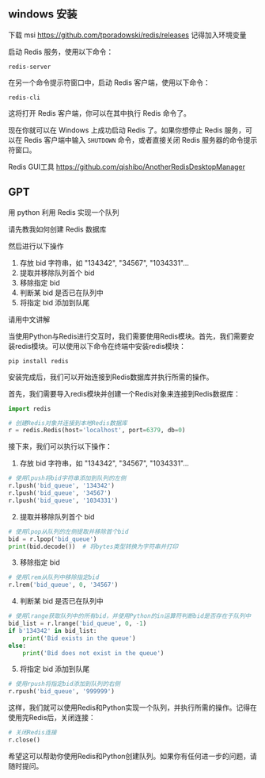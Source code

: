 ## windows 安装

下载 msi https://github.com/tporadowski/redis/releases
记得加入环境变量

启动 Redis 服务，使用以下命令：

```
redis-server
```

在另一个命令提示符窗口中，启动 Redis 客户端，使用以下命令：

```
redis-cli
```

这将打开 Redis 客户端，你可以在其中执行 Redis 命令了。

现在你就可以在 Windows 上成功启动 Redis 了。如果你想停止 Redis 服务，可以在 Redis 客户端中输入 `SHUTDOWN` 命令，或者直接关闭 Redis 服务器的命令提示符窗口。


Redis GUI工具 https://github.com/qishibo/AnotherRedisDesktopManager


## GPT

用 python 利用 Redis 实现一个队列

请先教我如何创建 Redis 数据库

然后进行以下操作
1. 存放 bid 字符串，如 "134342", "34567", "1034331"...
2. 提取并移除队列首个 bid
3. 移除指定 bid
4. 判断某 bid 是否已在队列中
5. 将指定 bid 添加到队尾

请用中文讲解

当使用Python与Redis进行交互时，我们需要使用Redis模块。首先，我们需要安装redis模块。可以使用以下命令在终端中安装redis模块：

```
pip install redis
```

安装完成后，我们可以开始连接到Redis数据库并执行所需的操作。

首先，我们需要导入redis模块并创建一个Redis对象来连接到Redis数据库：

```python
import redis

# 创建Redis对象并连接到本地Redis数据库
r = redis.Redis(host='localhost', port=6379, db=0)
```

接下来，我们可以执行以下操作：

1. 存放 bid 字符串，如 "134342", "34567", "1034331"...

```python
# 使用lpush将bid字符串添加到队列的左侧
r.lpush('bid_queue', '134342')
r.lpush('bid_queue', '34567')
r.lpush('bid_queue', '1034331')
```

2. 提取并移除队列首个 bid

```python
# 使用lpop从队列的左侧提取并移除首个bid
bid = r.lpop('bid_queue')
print(bid.decode())  # 将bytes类型转换为字符串并打印
```

3. 移除指定 bid

```python
# 使用lrem从队列中移除指定bid
r.lrem('bid_queue', 0, '34567')
```

4. 判断某 bid 是否已在队列中

```python
# 使用lrange获取队列中的所有bid，并使用Python的in运算符判断bid是否存在于队列中
bid_list = r.lrange('bid_queue', 0, -1)
if b'134342' in bid_list:
    print('Bid exists in the queue')
else:
    print('Bid does not exist in the queue')
```

5. 将指定 bid 添加到队尾

```python
# 使用rpush将指定bid添加到队列的右侧
r.rpush('bid_queue', '999999')
```

这样，我们就可以使用Redis和Python实现一个队列，并执行所需的操作。记得在使用完Redis后，关闭连接：

```python
# 关闭Redis连接
r.close()
```

希望这可以帮助你使用Redis和Python创建队列。如果你有任何进一步的问题，请随时提问。